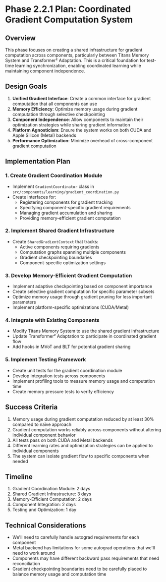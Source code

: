 # Phase 2.2.1 Plan: Coordinated Gradient Computation System

## Overview
This phase focuses on creating a shared infrastructure for gradient computation across components, particularly between Titans Memory System and Transformer² Adaptation. This is a critical foundation for test-time learning synchronization, enabling coordinated learning while maintaining component independence.

## Design Goals
1. **Unified Gradient Interface**: Create a common interface for gradient computation that all components can use
2. **Memory Efficiency**: Optimize memory usage during gradient computation through selective checkpointing 
3. **Component Independence**: Allow components to maintain their optimization strategies while sharing gradient information
4. **Platform Agnosticism**: Ensure the system works on both CUDA and Apple Silicon (Metal) backends
5. **Performance Optimization**: Minimize overhead of cross-component gradient computation

## Implementation Plan

### 1. Create Gradient Coordination Module
- Implement `GradientCoordinator` class in `src/components/learning/gradient_coordination.py`
- Create interfaces for:
  - Registering components for gradient tracking
  - Specifying component-specific gradient requirements
  - Managing gradient accumulation and sharing
  - Providing memory-efficient gradient computation

### 2. Implement Shared Gradient Infrastructure
- Create `SharedGradientContext` that tracks:
  - Active components requiring gradients
  - Computation graphs spanning multiple components
  - Gradient checkpointing boundaries
  - Component-specific optimization settings

### 3. Develop Memory-Efficient Gradient Computation
- Implement adaptive checkpointing based on component importance
- Create selective gradient computation for specific parameter subsets
- Optimize memory usage through gradient pruning for less important parameters
- Implement platform-specific optimizations (CUDA/Metal)

### 4. Integrate with Existing Components
- Modify Titans Memory System to use the shared gradient infrastructure
- Update Transformer² Adaptation to participate in coordinated gradient flow
- Add hooks in MVoT and BLT for potential gradient sharing

### 5. Implement Testing Framework
- Create unit tests for the gradient coordination module
- Develop integration tests across components
- Implement profiling tools to measure memory usage and computation time
- Create memory pressure tests to verify efficiency

## Success Criteria
1. Memory usage during gradient computation reduced by at least 30% compared to naïve approach
2. Gradient computation works reliably across components without altering individual component behavior
3. All tests pass on both CUDA and Metal backends
4. Different learning rates and optimization strategies can be applied to individual components
5. The system can isolate gradient flow to specific components when needed

## Timeline
1. Gradient Coordination Module: 2 days
2. Shared Gradient Infrastructure: 3 days
3. Memory-Efficient Computation: 2 days
4. Component Integration: 2 days
5. Testing and Optimization: 1 day

## Technical Considerations
- We'll need to carefully handle autograd requirements for each component
- Metal backend has limitations for some autograd operations that we'll need to work around
- Components may have different backward pass requirements that need reconciliation
- Gradient checkpointing boundaries need to be carefully placed to balance memory usage and computation time